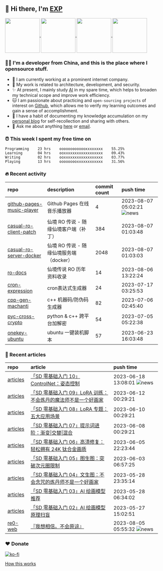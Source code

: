 ## 👋  Hi there, I'm [EXP](https://exp-blog.com)

<!--BGN_SECTION:github-readme-stats-->
<!-- a href="https://exp-blog.com" target="_blank">
  <img height="190" align="center" src="https://github-readme-stats.vercel.app/api/top-langs/?username=lyy289065406&hide=HTML,CSS,TSQL&theme=great-gatsby" alt="EXP's Top Langs" />
</a -->
<!-- a href="https://exp-blog.com" target="_blank">
  <img height="190" align="center" src="https://github-readme-stats.vercel.app/api?username=lyy289065406&count_private=true&show_icons=true&theme=nightowl" alt="EXP's github stats" />
</a -->



<a href="https://exp-blog.com" target="_blank">
  <img height="114" align="center" src="https://github-readme-stats.vercel.app/api/pin/?username=lyy289065406&repo=exp-blog&theme=nord" />
</a>

<a href="https://github.com/lyy289065406/threat-broadcast" target="_blank">
  <img height="114" align="center" src="https://github-readme-stats.vercel.app/api/pin/?username=lyy289065406&repo=threat-broadcast&theme=nord" />
</a>

<a href="https://github.com/lyy289065406/CTF-Solving-Reports" target="_blank">
  <img height="114" align="center" src="https://github-readme-stats.vercel.app/api/pin/?username=lyy289065406&repo=CTF-Solving-Reports&theme=nord" />
</a>

<a href="https://github.com/lyy289065406/POJ-Solving-Reports" target="_blank">
  <img height="114" align="center" src="https://github-readme-stats.vercel.app/api/pin/?username=lyy289065406&repo=POJ-Solving-Reports&theme=nord" />
</a>

<!--END_SECTION:github-readme-stats-->



### 👨‍💻  I'm a developer from China, and this is the place where I opensource stuff.
<!--BGN_SECTION:introduction-->
- 🏰 I am currently working at a prominent internet company.
- 🐾 My work is related to architecture, development, and security.
- ✨ At present, I mainly study [AI](https://github.com/orgs/Visuals-AI/repositories) in my spare time, which helps to broaden my technical scope and improve work efficiency.
- 🐱 I am passionate about practicing and `open-sourcing projects` of interest on [Github](https://github.com/lyy289065406), which allows me to verify my learning outcomes and gain a sense of accomplishment.
- 🎹 I have a habit of documenting my knowledge accumulation on my [personal blog](https://exp-blog.com) for self-recollection and sharing with others.
- 💬 Ask me about anything [here](https://github.com/lyy289065406/lyy289065406/issues) or [email](exp.lqb@gmail.com).
<!--BGN_SECTION:introduction-->



### ⏰  This week I spent my free time on
<!-- BGN_SECTION:weektime -->
```text
Programming    23 hrs    ooooooooooooxxxxxxxx    55.25%
Learning       04 hrs    ooxxxxxxxxxxxxxxxxxx    09.43%
Writing        02 hrs    ooxxxxxxxxxxxxxxxxxx    03.77%
Playing        13 hrs    ooooooooxxxxxxxxxxxx    31.56%
```
<!-- END_SECTION:weektime -->



### 🔥  Recent activity
<!-- BGN_SECTION:activity -->
| repo | description | commit count | push time |
|:------|:------|:------|:------|
| [github-pages-music-player](https://github.com/EXP-Tools/github-pages-music-player) | Github Pages 在线音乐播放器 | 4 | 2023-08-07 05:02:21 ![news](https://github.com/lyy289065406/lyy289065406/blob/master/imgs/new.gif) |
| [casual-ro-client-patch](https://github.com/Casual-Ragnarok/casual-ro-client-patch) | 仙境 RO 传说 - 随缘仙境客户端（补丁） | 384 | 2023-08-07 01:03:48  |
| [casual-ro-server-docker](https://github.com/Casual-Ragnarok/casual-ro-server-docker) | 仙境 RO 传说 - 随缘仙境服务端（docker） | 2048 | 2023-08-07 01:03:03  |
| [ro-docs](https://github.com/Casual-Ragnarok/ro-docs) | 仙境传说 RO 历年资料收录 | 14 | 2023-08-06 13:22:24  |
| [cron-expression](https://github.com/EXP-Codes/cron-expression) | cron表达式生成器 | 24 | 2023-07-17 03:25:53  |
| [cpp-gen-machanti](https://github.com/EXP-Codes/cpp-gen-machanti) | c++ 机器码/防伪码 生成器 | 82 | 2023-07-06 02:45:40  |
| [pyc-cross-crypto](https://github.com/EXP-Codes/pyc-cross-crypto) | python & c++ 跨平台加解密 | 54 | 2023-07-05 05:22:38  |
| [onekey-ubuntu](https://github.com/EXP-Tools/onekey-ubuntu) | ubuntu 一键装机脚本 | 57 | 2023-06-23 16:03:48  |
<!-- END_SECTION:activity -->



### 📝  Recent articles
<!-- BGN_SECTION:article -->
| repo | article | push time |
|:------|:------|:------|
| [articles](https://github.com/lyy289065406/articles) | [「SD 零基础入门 10」ControlNet：姿态控制](https://exp-blog.com/ai/sd-ru-men-10-controlnet/) | 2023-06-18 13:08:01 ![news](https://github.com/lyy289065406/lyy289065406/blob/master/imgs/new.gif) |
| [articles](https://github.com/lyy289065406/articles) | [「SD 零基础入门 09」LoRA 训练：不会炼丹的魔法师不是一个好画家](https://exp-blog.com/ai/sd-ru-men-09-lora-train/) | 2023-06-12 00:29:21  |
| [articles](https://github.com/lyy289065406/articles) | [「SD 零基础入门 08」LoRA 专题：五大应用场景](https://exp-blog.com/ai/sd-ru-men-08-lora/) | 2023-06-10 00:29:21  |
| [articles](https://github.com/lyy289065406/articles) | [「SD 零基础入门 07」提示词进阶：渐变\|交替\|混合](https://exp-blog.com/ai/sd-ru-men-07-ti-shi-ci-jin-jie/) | 2023-06-08 00:29:21  |
| [articles](https://github.com/lyy289065406/articles) | [「SD 零基础入门 06」高清修复：轻松拥有 24K 钛合金画质](https://exp-blog.com/ai/sd-ru-men-06-gao-qing-xiu-fu/) | 2023-06-05 22:23:44  |
| [articles](https://github.com/lyy289065406/articles) | [「SD 零基础入门 05」图生图：突破次元圈限制](https://exp-blog.com/ai/sd-ru-men-05-tu-sheng-tu/) | 2023-06-03 06:57:25  |
| [articles](https://github.com/lyy289065406/articles) | [「SD 零基础入门 04」文生图：不会念咒的炼丹师不是一个好画家](https://exp-blog.com/ai/sd-ru-men-04-wen-sheng-tu/) | 2023-05-28 23:35:14  |
| [articles](https://github.com/lyy289065406/articles) | [「SD 零基础入门 03」AI 绘画模型推荐](https://exp-blog.com/ai/sd-ru-men-03-ai-hui-hua-mo-xing-tui-jian/) | 2023-05-28 06:34:02  |
| [articles](https://github.com/lyy289065406/articles) | [「SD 零基础入门 02」AI 绘画模型原理扫盲](https://exp-blog.com/ai/sd-ru-men-02-ai-hui-hua-mo-xing-sao-mang/) | 2023-05-27 15:02:51  |
| [re0-web](https://github.com/re-zero-khis/re0-web) | [&#x300E;&#x6211;&#x60F3;&#x76F8;&#x4FE1;&#x3002;&#x4E0D;&#x4F1A;&#x539F;&#x8C05;&#x300F;](https://rezero.buzz/gitbook/book/markdown/ch/chapter080/22.html) | 2023-08-05 05:55:32 ![news](https://github.com/lyy289065406/lyy289065406/blob/master/imgs/new.gif) |
<!-- END_SECTION:article -->


### ❤️ Donate

[![ko-fi](https://ko-fi.com/img/githubbutton_sm.svg)](https://ko-fi.com/D1D3I0KL5)



<a align="right" href="https://github.com/lyy289065406/lyy289065406/blob/master/How_this_works.md">How this works</a>

<!-- -------------------------------------- -->
<!-- more emoji : http://emojihomepage.com/ -->
<!-- -------------------------------------- -->
